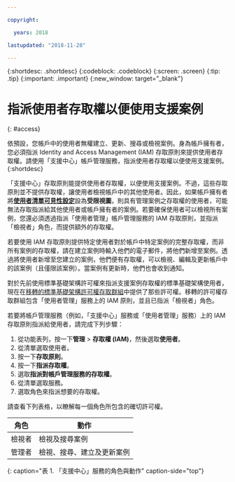 ```yaml
---

copyright:

  years: 2018

lastupdated: "2018-11-28"

---
```



{:shortdesc: .shortdesc}
{:codeblock: .codeblock}
{:screen: .screen}
{:tip: .tip}
{:important: .important}
{:new_window: target="_blank"}

# 指派使用者存取權以便使用支援案例
{: #access}

依預設，您帳戶中的使用者無權建立、更新、搜尋或檢視案例。身為帳戶擁有者，您必須指派 Identity and Access Management (IAM) 存取原則來提供使用者存取權。請使用「支援中心」帳戶管理服務，指派使用者存取權以便使用支援案例。
{:shortdesc}

「支援中心」存取原則能提供使用者存取權，以便使用支援案例。不過，這些存取原則並不提供存取權，讓使用者檢視帳戶中的其他使用者。因此，如果帳戶擁有者將[**使用者清單可見性設定**](/docs/iam/userlist.html#userlistview)設為**受限視圖**，則具有管理案例之存取權的使用者，可能無法存取指派給其他使用者或帳戶擁有者的案例。若要確保使用者可以檢視所有案例，您還必須透過指派「使用者管理」帳戶管理服務的 IAM 存取原則，並指派「檢視者」角色，而提供額外的存取權。 

若要使用 IAM 存取原則提供特定使用者對於帳戶中特定案例的完整存取權，而非所有案例的存取權，請在建立案例時輸入他們的電子郵件，將他們新增至案例。透過將使用者新增至您建立的案例，他們便有存取權，可以檢視、編輯及更新帳戶中的該案例（且僅限該案例）。當案例有更新時，他們也會收到通知。

對於先前使用標準基礎架構許可權來指派支援案例存取權的標準基礎架構使用者，現在在[移轉的標準基礎架構許可權存取群組](/docs/iam/infrastructureaccess.html#predefined)中提供了那些許可權。移轉的許可權存取群組包含「使用者管理」服務上的 IAM 原則，並且已指派「檢視者」角色。

若要將帳戶管理服務（例如，「支援中心」服務或「使用者管理」服務）上的 IAM 存取原則指派給使用者，請完成下列步驟：

1. 從功能表列，按一下**管理** &gt; **存取權 (IAM)**，然後選取**使用者**。
2. 從清單選取使用者。
3. 按一下**存取原則**。
4. 按一下**指派存取權**。
5. 選取**指派對帳戶管理服務的存取權**。
6. 從清單選取服務。 
5. 選取角色來指派想要的存取權。

請查看下列表格，以瞭解每一個角色所包含的確切許可權。

|角色|動作| 
|--------|---------------|
|檢視者|檢視及搜尋案例|
|管理者|檢視、搜尋、建立及更新案例|
{: caption="表 1. 「支援中心」服務的角色與動作" caption-side="top"}

